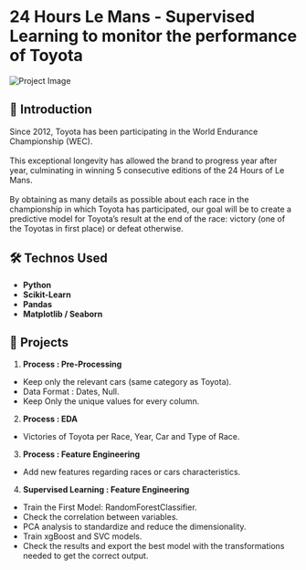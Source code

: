 # 24 Hours Le Mans - Supervised Learning to monitor the performance of Toyota

![Project Image](https://www.lemans.org/media/cache/api_news_large/assets/fileuploads/61/22/61226cec58b0f.jpg)

## 🚀 Introduction

Since 2012, Toyota has been participating in the World Endurance Championship (WEC).<br><br>
This exceptional longevity has allowed the brand to progress year after year, culminating in winning 5 consecutive editions of the 24 Hours of Le Mans.<br><br>
By obtaining as many details as possible about each race in the championship in which Toyota has participated, our goal will be to create a predictive model for Toyota’s result at the end of the race: victory (one of the Toyotas in first place) or defeat otherwise.

## 🛠️ Technos Used

- **Python**
- **Scikit-Learn**
- **Pandas**
- **Matplotlib / Seaborn**

## 🔑 Projects 

1. **Process : Pre-Processing**
- Keep only the relevant cars (same category as Toyota).
- Data Format : Dates, Null.
- Keep Only the unique values for every column.

2. **Process : EDA**
- Victories of Toyota per Race, Year, Car and Type of Race.

3. **Process : Feature Engineering**
- Add new features regarding races or cars characteristics.

4. **Supervised Learning : Feature Engineering**
- Train the First Model: RandomForestClassifier.
- Check the correlation between variables.
- PCA analysis to standardize and reduce the dimensionality.
- Train xgBoost and SVC models.
- Check the results and export the best model with the transformations needed to get the correct output.
